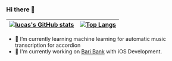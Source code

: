 ### Hi there 👋

 [![lucas's GitHub stats](https://github-readme-stats.vercel.app/api?username=lucasmpaim&theme=radical)](#) | [![Top Langs](https://github-readme-stats.vercel.app/api/top-langs/?username=lucasmpaim&theme=radical&hide=jupyter%20notebook,tex,html,shell,c%23,css,ruby)](#) 
---|--






- 🌱 I’m currently learning machine learning for automatic music transcription for accordion
- 🔭 I'm currently working on [Bari Bank](https://bancobari.com.br/) with iOS Development. 


<!--
**lucasmpaim/lucasmpaim** is a ✨ _special_ ✨ repository because its `README.md` (this file) appears on your GitHub profile.

Here are some ideas to get you started:

- 🔭 I’m currently working on ...
- 🌱 I’m currently learning ...
- 👯 I’m looking to collaborate on ...
- 🤔 I’m looking for help with ...
- 💬 Ask me about ...
- 📫 How to reach me: ...
- 😄 Pronouns: ...
- ⚡ Fun fact: ...
-->
